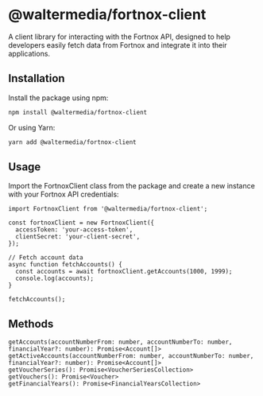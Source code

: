 # @waltermedia/fortnox-client

A client library for interacting with the Fortnox API, designed to help developers easily fetch data from Fortnox and integrate it into their applications.

## Installation

Install the package using npm:

```bash
npm install @waltermedia/fortnox-client
```

Or using Yarn:

```bash
yarn add @waltermedia/fortnox-client
```

## Usage

Import the FortnoxClient class from the package and create a new instance with your Fortnox API credentials:

```
import FortnoxClient from '@waltermedia/fortnox-client';

const fortnoxClient = new FortnoxClient({
  accessToken: 'your-access-token',
  clientSecret: 'your-client-secret',
});

// Fetch account data
async function fetchAccounts() {
  const accounts = await fortnoxClient.getAccounts(1000, 1999);
  console.log(accounts);
}

fetchAccounts();
```

## Methods

```
getAccounts(accountNumberFrom: number, accountNumberTo: number, financialYear?: number): Promise<Account[]>
getActiveAccounts(accountNumberFrom: number, accountNumberTo: number, financialYear?: number): Promise<Account[]>
getVoucherSeries(): Promise<VoucherSeriesCollection>
getVouchers(): Promise<Voucher>
getFinancialYears(): Promise<FinancialYearsCollection>
```
